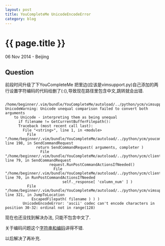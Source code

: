 ```yaml
---
layout: post
title: YouCompleteMe UnicodeEncodeError
category: blog
---
```


{{ page.title }}
================

<p class="meta">06 Nov 2014 - Beijing</p>

Question 
---
前段时间升级了下YouCompleteMe 把里边(应该是vimsupport.py)自己添加的两行设置字符编码的代码给删了(:(),导致现在路径里包含中文,跳转就会出错.

        /home/beginner/.vim/bundle/YouCompleteMe/autoload/../python/ycm/vimsupport.py:309: UnicodeWarning: Unicode unequal comparison failed to convert both arguments 
        to Unicode - interpreting them as being unequal                                                                                                                
          if filename != GetCurrentBufferFilepath():                                                                                                                   
          Traceback (most recent call last):                                                                                                                             
            File "<string>", line 1, in <module>                                                                                                                         
              File "/home/beginner/.vim/bundle/YouCompleteMe/autoload/../python/ycm/youcompleteme.py", line 198, in SendCommandRequest                                     
                  return SendCommandRequest( arguments, completer )                                                                                                          
                    File "/home/beginner/.vim/bundle/YouCompleteMe/autoload/../python/ycm/client/command_request.py", line 79, in SendCommandRequest                             
                        request.RunPostCommandActionsIfNeeded()                                                                                                                    
                          File "/home/beginner/.vim/bundle/YouCompleteMe/autoload/../python/ycm/client/command_request.py", line 70, in RunPostCommandActionsIfNeeded                  
                              self._response[ 'column_num' ] )                                                                                                                           
              File "/home/beginner/.vim/bundle/YouCompleteMe/autoload/../python/ycm/vimsupport.py", line 321, in JumpToLocation                                            
                EscapedFilepath( filename ) ) )                                                                                                                            
            UnicodeEncodeError: 'ascii' codec can't encode characters in position 30-32: ordinal not in range(128)  



现在也还没找到解决办法, 只能不包含中文了.

关于编码问题这个[字符串和编码](http://www.liaoxuefeng.com/wiki/001374738125095c955c1e6d8bb493182103fac9270762a000/001386819196283586a37629844456ca7e5a7faa9b94ee8000)讲得不错.

以后解决了再补充.

